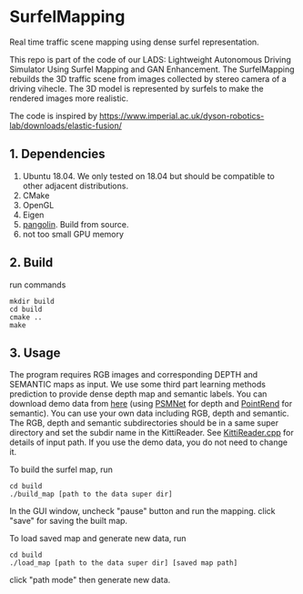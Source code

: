 # SurfelMapping
Real time traffic scene mapping using dense surfel representation.

This repo is part of the code of our LADS: Lightweight Autonomous Driving Simulator Using Surfel Mapping and GAN Enhancement. The SurfelMapping rebuilds the 3D traffic scene from images collected by stereo camera of a driving vihecle. The 3D model is represented by surfels to make the rendered images more realistic.

The code is inspired by https://www.imperial.ac.uk/dyson-robotics-lab/downloads/elastic-fusion/

## 1. Dependencies
1. Ubuntu 18.04. We only tested on 18.04 but should be compatible to other adjacent distributions.
2. CMake
3. OpenGL
4. Eigen
5. [pangolin](https://github.com/stevenlovegrove/Pangolin). Build from source.
6. not too small GPU memory

## 2. Build
run commands
```
mkdir build
cd build
cmake ..
make
```

## 3. Usage
The program requires RGB images and corresponding DEPTH and SEMANTIC maps as input. We use some third part learning methods prediction to provide dense depth map and semantic labels. You can download demo data from [here](https://drive.google.com/file/d/1VpIspJlR6erI3WYbwHAe1Gqn8hCgZgjE/view?usp=sharing) (using [PSMNet](https://github.com/JiaRenChang/PSMNet) for depth and [PointRend](https://github.com/facebookresearch/detectron2/tree/main/projects/PointRend) for semantic). You can use your own data including RGB, depth and semantic. The RGB, depth and semantic subdirectories should be in a same super directory and set the subdir name in the KittiReader. See [KittiReader.cpp](https://github.com/Zhiozhio/SurfelMapping/blob/master/gui/KittiReader.cpp) for details of input path. If you use the demo data, you do not need to change it.

To build the surfel map, run
```
cd build
./build_map [path to the data super dir]
```
In the GUI window, uncheck "pause" button and run the mapping. click "save" for saving the built map.

To load saved map and generate new data, run
```
cd build
./load_map [path to the data super dir] [saved map path]
```
click "path mode" then generate new data.
